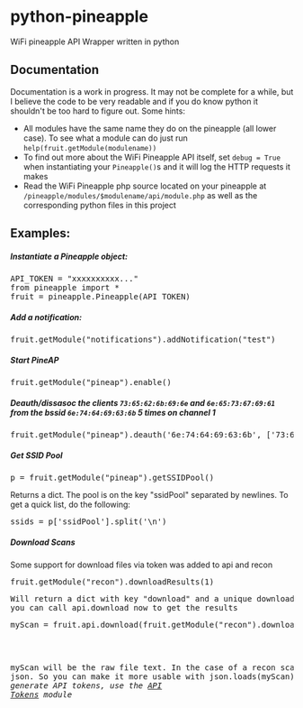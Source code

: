 # python-pineapple
WiFi pineapple API Wrapper written in python

## Documentation
Documentation is a work in progress. It may not be complete for a while, but I believe the code to be very readable and if you do know python it shouldn't be too hard to figure out.
Some hints:
- All modules have the same name they do on the pineapple (all lower case). To see what a module can do just run `help(fruit.getModule(modulename))`
- To find out more about the WiFi Pineapple API itself, set `debug = True` when instantiating your `Pineapple()`s and it will log the HTTP requests it makes
- Read the WiFi Pineapple php source located on your pineapple at `/pineapple/modules/$modulename/api/module.php` as well as the corresponding python files in this project

## Examples:
##### Instantiate a Pineapple object:
<pre>
API_TOKEN = "xxxxxxxxxx..."
from pineapple import *
fruit = pineapple.Pineapple(API_TOKEN)
</pre>
##### Add a notification:
<pre>
fruit.getModule("notifications").addNotification("test")
</pre>
##### Start PineAP
<pre>
fruit.getModule("pineap").enable()
</pre>
##### Deauth/dissasoc the clients `73:65:62:6b:69:6e` and `6e:65:73:67:69:61` from the bssid `6e:74:64:69:63:6b` 5 times on channel 1
<pre>
fruit.getModule("pineap").deauth('6e:74:64:69:63:6b', ['73:65:62:6b:69:6e', '6e:65:73:67:69:61'], 5, 1)
</pre>
##### Get SSID Pool
<pre>
p = fruit.getModule("pineap").getSSIDPool()
</pre>
Returns a dict. The pool is on the key "ssidPool" separated by newlines. To get a quick list, do the following:
<pre>
ssids = p['ssidPool'].split('\n')
</pre>
##### Download Scans
Some support for download files via token was added to api and recon
<pre>
fruit.getModule("recon").downloadResults(1)
<pre>
Will return a dict with key "download" and a unique download token for the results of Scan ID 1. So knowing that,
you can call api.download now to get the results
<pre>
myScan = fruit.api.download(fruit.getModule("recon").downloadResults(1)['download'])
</pre>
myScan will be the raw file text. In the case of a recon scan, it is json. So you can make it more usable with json.loads(myScan)
*To generate API tokens, use the [API Tokens](https://github.com/735tesla/Pineapple-API-Tokens-Module/) module*
